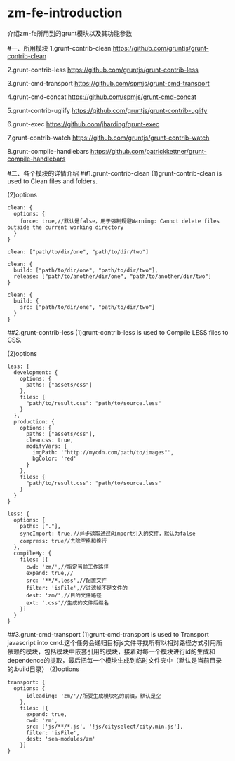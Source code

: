 zm-fe-introduction
==================

介绍zm-fe所用到的grunt模块以及其功能参数

#一、所用模块
1.grunt-contrib-clean https://github.com/gruntjs/grunt-contrib-clean

2.grunt-contrib-less https://github.com/gruntjs/grunt-contrib-less

3.grunt-cmd-transport https://github.com/spmjs/grunt-cmd-transport

4.grunt-cmd-concat https://github.com/spmjs/grunt-cmd-concat

5.grunt-contrib-uglify https://github.com/gruntjs/grunt-contrib-uglify

6.grunt-exec https://github.com/jharding/grunt-exec

7.grunt-contrib-watch https://github.com/gruntjs/grunt-contrib-watch

8.grunt-compile-handlebars https://github.com/patrickkettner/grunt-compile-handlebars

#二、各个模块的详情介绍
##1.grunt-contrib-clean
(1)grunt-contrib-clean is used to Clean files and folders.

(2)options

    clean: {
      options: {
        force: true,//默认是false，用于强制规避Warning: Cannot delete files outside the current working directory
      }
    }  
    
    clean: ["path/to/dir/one", "path/to/dir/two"]
    
    clean: {
      build: ["path/to/dir/one", "path/to/dir/two"],
      release: ["path/to/another/dir/one", "path/to/another/dir/two"]
    }
    
    clean: {
      build: {
        src: ["path/to/dir/one", "path/to/dir/two"]
      }
    }
##2.grunt-contrib-less
(1)grunt-contrib-less is used to Compile LESS files to CSS.

(2)options

    less: {
      development: {
        options: {
          paths: ["assets/css"]
        },
        files: {
          "path/to/result.css": "path/to/source.less"
        }
      },
      production: {
        options: {
          paths: ["assets/css"],
          cleancss: true,
          modifyVars: {
            imgPath: '"http://mycdn.com/path/to/images"',
            bgColor: 'red'
          }
        },
        files: {
          "path/to/result.css": "path/to/source.less"
        }
      }
    }
    
    less: {
      options: {
        paths: ["."],
        syncImport: true,//异步读取通过@import引入的文件，默认为false
        compress: true//去除空格和换行
      },
      compileHy: {
        files: [{
          cwd: 'zm/',//指定当前工作路径
          expand: true,//
          src: '**/*.less',//配置文件
          filter: 'isFile',//过滤掉不是文件的
          dest: 'zm/',//目的文件路径
          ext: '.css'//生成的文件后缀名
        }]
      }
    }
    
##3.grunt-cmd-transport
(1)grunt-cmd-transport is used to Transport javascript into cmd.这个任务会递归目标js文件寻找所有以相对路径方式引用所依赖的模块，包括模块中嵌套引用的模块，接着对每一个模块进行id的生成和dependence的提取，最后把每一个模块生成到临时文件夹中（默认是当前目录的.build目录）
(2)options

    transport: {
      options: {
          idleading: 'zm/'//所要生成模块名的前缀，默认是空
        },
        files: [{
          expand: true,
          cwd: 'zm',
          src: ['js/**/*.js', '!js/cityselect/city.min.js'],
          filter: 'isFile',
          dest: 'sea-modules/zm'
        }]
    }


    

